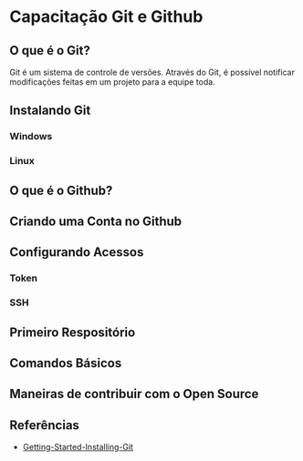 # Capacitação Git e Github

## O que é o Git?
Git é um sistema de controle de versões. Através do Git, é possível notificar modificações feitas em um projeto para a equipe toda. 

## Instalando Git

### Windows

### Linux

## O que é o Github?

## Criando uma Conta no Github

## Configurando Acessos

### Token

### SSH

## Primeiro Respositório

## Comandos Básicos

## Maneiras de contribuir com o Open Source

## Referências

- [Getting-Started-Installing-Git](https://git-scm.com/book/en/v2/Getting-Started-Installing-Git)
